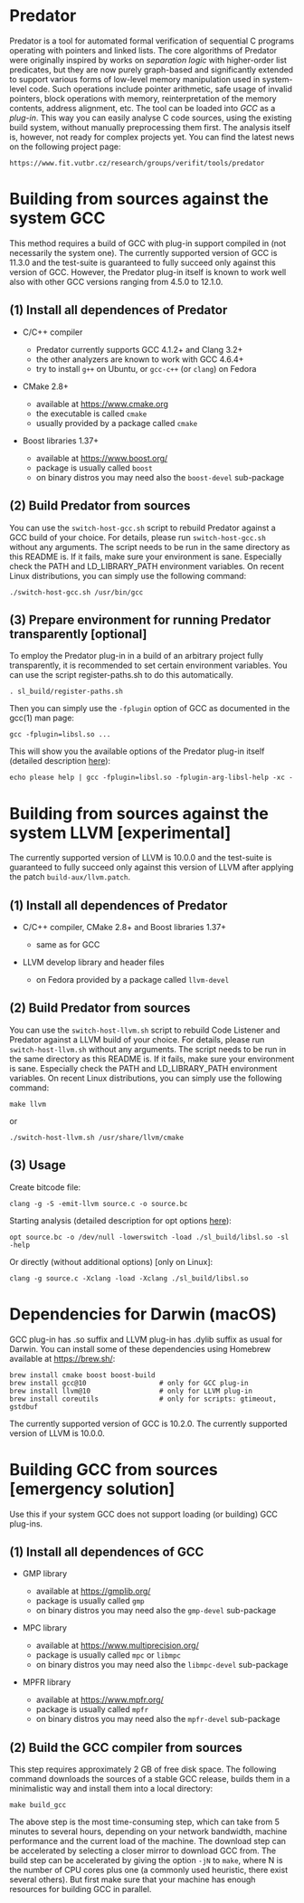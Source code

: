Predator
========
Predator is a tool for automated formal verification of sequential C programs
operating with pointers and linked lists. The core algorithms of Predator were
originally inspired by works on *separation logic* with higher-order list
predicates, but they are now purely graph-based and significantly extended to
support various forms of low-level memory manipulation used in system-level
code.  Such operations include pointer arithmetic, safe usage of invalid
pointers, block operations with memory, reinterpretation of the memory contents,
address alignment, etc.  The tool can be loaded into *GCC* as a *plug-in*.  This
way you can easily analyse C code sources, using the existing build system,
without manually preprocessing them first.  The analysis itself is, however, not
ready for complex projects yet.  You can find the latest news on the following
project page:

    https://www.fit.vutbr.cz/research/groups/verifit/tools/predator

Building from sources against the system GCC
============================================
This method requires a build of GCC with plug-in support compiled in (not
necessarily the system one).  The currently supported version of GCC is 11.3.0
and the test-suite is guaranteed to fully succeed only against this version
of GCC.  However, the Predator plug-in itself is known to work well also with
other GCC versions ranging from 4.5.0 to 12.1.0.

(1) Install all dependences of Predator
---------------------------------------
   * C/C++ compiler
     - Predator currently supports GCC 4.1.2+ and Clang 3.2+
     - the other analyzers are known to work with GCC 4.6.4+
     - try to install `g++` on Ubuntu, or `gcc-c++` (or `clang`) on Fedora

   * CMake 2.8+
     - available at https://www.cmake.org
     - the executable is called `cmake`
     - usually provided by a package called `cmake`

   * Boost libraries 1.37+
     - available at https://www.boost.org/
     - package is usually called `boost`
     - on binary distros you may need also the `boost-devel` sub-package

(2) Build Predator from sources
-------------------------------
You can use the `switch-host-gcc.sh` script to rebuild Predator against a GCC
build of your choice.  For details, please run `switch-host-gcc.sh` without any
arguments.  The script needs to be run in the same directory as this README is.
If it fails, make sure your environment is sane.  Especially check the PATH and
LD_LIBRARY_PATH environment variables.  On recent Linux distributions, you can
simply use the following command:

    ./switch-host-gcc.sh /usr/bin/gcc

(3) Prepare environment for running Predator transparently [optional]
---------------------------------------------------------------------
To employ the Predator plug-in in a build of an arbitrary project fully
transparently, it is recommended to set certain environment variables.  You can
use the script register-paths.sh to do this automatically.

    . sl_build/register-paths.sh

Then you can simply use the `-fplugin` option of GCC as documented in the gcc(1)
man page:

    gcc -fplugin=libsl.so ...

This will show you the available options of the Predator plug-in itself
(detailed description [here](docs/options.md)):

    echo please help | gcc -fplugin=libsl.so -fplugin-arg-libsl-help -xc -

Building from sources against the system LLVM [experimental]
============================================================
The currently supported version of LLVM is 10.0.0 and the test-suite is
guaranteed to fully succeed only against this version of LLVM after applying
the patch `build-aux/llvm.patch`.

(1) Install all dependences of Predator
---------------------------------------
   * C/C++ compiler, CMake 2.8+ and Boost libraries 1.37+
     - same as for GCC

   * LLVM develop library and header files
     - on Fedora provided by a package called `llvm-devel`

(2) Build Predator from sources
-------------------------------
You can use the `switch-host-llvm.sh` script to rebuild Code Listener and
Predator against a LLVM build of your choice.  For details, please run
`switch-host-llvm.sh` without any arguments.  The script needs to be run in the
same directory as this README is.  If it fails, make sure your environment is
sane.  Especially check the PATH and LD_LIBRARY_PATH environment variables.
On recent Linux distributions, you can simply use the following command:

    make llvm

or

    ./switch-host-llvm.sh /usr/share/llvm/cmake

(3) Usage
---------
Create bitcode file:

    clang -g -S -emit-llvm source.c -o source.bc

Starting analysis (detailed description for opt options [here](docs/options.md)):

    opt source.bc -o /dev/null -lowerswitch -load ./sl_build/libsl.so -sl -help

Or directly (without additional options) [only on Linux]:

    clang -g source.c -Xclang -load -Xclang ./sl_build/libsl.so

Dependencies for Darwin (macOS)
===============================
GCC plug-in has .so suffix and LLVM plug-in has .dylib suffix as usual for
Darwin.  You can install some of these dependencies using Homebrew available at
https://brew.sh/:

    brew install cmake boost boost-build
    brew install gcc@10                  # only for GCC plug-in
    brew install llvm@10                 # only for LLVM plug-in
    brew install coreutils               # only for scripts: gtimeout, gstdbuf

The currently supported version of GCC is 10.2.0.
The currently supported version of LLVM is 10.0.0.

Building GCC from sources [emergency solution]
==============================================
Use this if your system GCC does not support loading (or building) GCC plug-ins.

(1) Install all dependences of GCC
----------------------------------
   * GMP library
     - available at https://gmplib.org/
     - package is usually called `gmp`
     - on binary distros you may need also the `gmp-devel` sub-package

   * MPC library
     - available at https://www.multiprecision.org/
     - package is usually called `mpc` or `libmpc`
     - on binary distros you may need also the `libmpc-devel` sub-package

   * MPFR library
     - available at https://www.mpfr.org/
     - package is usually called `mpfr`
     - on binary distros you may need also the `mpfr-devel` sub-package

(2) Build the GCC compiler from sources
---------------------------------------
This step requires approximately 2 GB of free disk space.  The following command
downloads the sources of a stable GCC release, builds them in a minimalistic way
and install them into a local directory:

    make build_gcc

The above step is the most time-consuming step, which can take from 5 minutes to
several hours, depending on your network bandwidth, machine performance and the
current load of the machine.  The download step can be accelerated by selecting
a closer mirror to download GCC from.  The build step can be accelerated by
giving the option `-jN` to `make`, where N is the number of CPU cores plus one
(a commonly used heuristic, there exist several others).  But first make sure
that your machine has enough resources for building GCC in parallel.
